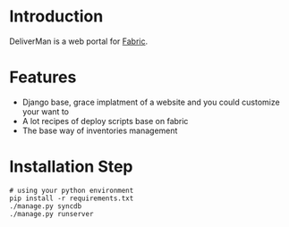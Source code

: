 # Introduction

DeliverMan is a web portal for [Fabric](http://www.fabfile.org/).

# Features

- Django base, grace implatment of a website and you could customize your want to
- A lot recipes of deploy scripts base on fabric
- The base way of inventories management

# Installation Step

    # using your python environment
    pip install -r requirements.txt
    ./manage.py syncdb
    ./manage.py runserver
